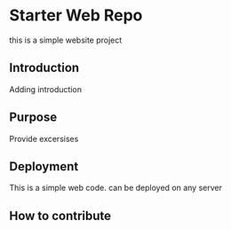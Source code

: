 # Starter Web Repo
this is a simple website project

## Introduction

Adding introduction

## Purpose

Provide excersises

## Deployment

This is a simple web code. can be deployed on any server

## How to contribute


